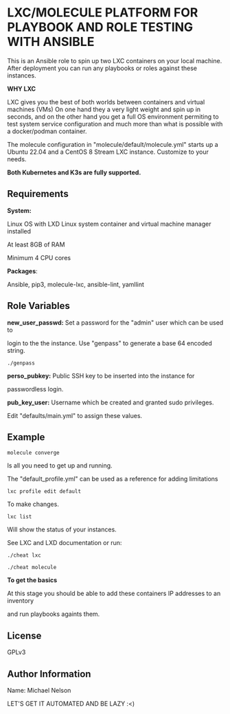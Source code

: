 LXC/MOLECULE PLATFORM FOR PLAYBOOK AND ROLE TESTING WITH ANSIBLE
================================================================

This is an Ansible role to spin up two LXC containers on your local machine.
After deployment you can run any playbooks or roles against these instances.

**WHY LXC**

LXC gives you the best of both worlds between containers and virtual machines
(VMs)
  On one hand they a very light weight and spin up in seconds, and on the other
hand you get a full OS environment permiting to test system service
configuration and much more than what is possible with a docker/podman container.

  The molecule configuration in "molecule/default/molecule.yml" starts up a Ubuntu 22.04 and a CentOS
8 Stream LXC instance. Customize to your needs.

**Both Kubernetes and K3s are fully supported.**


Requirements
------------

**System:**

Linux OS with LXD Linux system container and virtual machine manager installed

At least 8GB of RAM

Minimum 4 CPU cores

**Packages**:

Ansible, pip3, molecule-lxc, ansible-lint, yamllint


Role Variables
--------------

**new_user_passwd:** Set a password for the "admin" user which can be used to

login to the the instance. Use "genpass" to generate a base 64 encoded string.

```
./genpass

```

**perso_pubkey:** Public SSH key to be inserted into the instance for

passwordless login.

**pub_key_user:** Username which be created and granted sudo privileges.

Edit "defaults/main.yml" to assign these values.


Example
--------

```
molecule converge

 ```
Is all you need to get up and running.

The "default_profile.yml" can be used as a reference for adding limitations

```
lxc profile edit default

```
To make changes.

```
lxc list

```
Will show the status of your instances.

See LXC and LXD documentation or run:

```
./cheat lxc

./cheat molecule

```
**To get the basics**

At this stage you should be able to add these containers IP addresses to an inventory

and run playbooks againts them.

License
-------

GPLv3

Author Information
------------------

Name: Michael Nelson

LET'S GET IT AUTOMATED AND BE LAZY :<)

